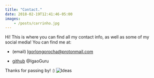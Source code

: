 ```yaml
---
title: "Contact."
date: 2018-02-19T12:41:46-05:00
images:
    - /posts/carrinho.jpg
---
```


Hi! This is where you can find all my contact info, as well as some of my social media!
You can find me at:

* (email) Igorlongorocha@protonmail.com

* [github](https://github.com/IgaoGuru) @IgaoGuru

Thanks for passing by! :)
![Ideas](/posts/carrinho.jpg)

